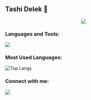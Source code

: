 ## Tashi Delek 👋

<div align="center">
 
  ![](https://i.pinimg.com/originals/af/07/ed/af07ed777318ec7c474804dbf7afdffb.gif)
</div>




### Languages and Tools:
<img src="https://skillicons.dev/icons?i=js,html,css,php,typescript,vue,symfony,nextjs,nodejs,bootstrap,tailwind,mysql,vscode,figma,postman" />


### Most Used Languages:
![Top Langs](https://github-readme-stats.vercel.app/api/top-langs/?username=NgawangChoedenShankentsang&hide_progress=true&hide_title=true&theme=transparent)


### Connect with me:
 <a href="https://codepen.io/Ngawang-Choeden">
    <img src="https://skillicons.dev/icons?i=codepen"/>  
  </a>



